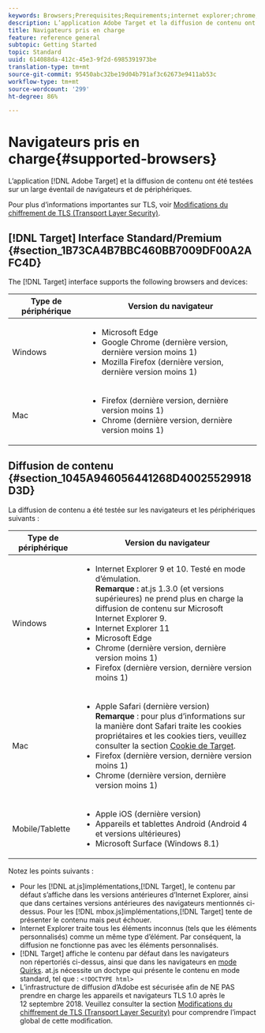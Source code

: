 ```yaml
---
keywords: Browsers;Prerequisites;Requirements;internet explorer;chrome;firefox;safari;android;surface
description: L’application Adobe Target et la diffusion de contenu ont été testées sur un large éventail de navigateurs et de périphériques.
title: Navigateurs pris en charge
feature: reference general
subtopic: Getting Started
topic: Standard
uuid: 614088da-412c-45e3-9f2d-6985391973be
translation-type: tm+mt
source-git-commit: 95450abc32be19d04b791af3c62673e9411ab53c
workflow-type: tm+mt
source-wordcount: '299'
ht-degree: 86%

---
```



# Navigateurs pris en charge{#supported-browsers}

L’application [!DNL Adobe Target] et la diffusion de contenu ont été testées sur un large éventail de navigateurs et de périphériques.

Pour plus d’informations importantes sur TLS, voir [Modifications du chiffrement de TLS (Transport Layer Security)](/help/c-implementing-target/c-considerations-before-you-implement-target/tls-transport-layer-security-encryption.md#concept_CC1001E9D3AE4BABAF90B8311B0A6451).

## [!DNL Target] Interface Standard/Premium {#section_1B73CA4B7BBC460BB7009DF00A2AFC4D}

The [!DNL Target] interface supports the following browsers and devices:

| Type de périphérique | Version du navigateur |
|--- |--- |
| Windows | <ul><li>Microsoft Edge</li><li>Google Chrome (dernière version, dernière version moins 1)</li><li>Mozilla Firefox (dernière version, dernière version moins 1)</li></ul> |
| Mac | <ul><li>Firefox (dernière version, dernière version moins 1)</li><li>Chrome (dernière version, dernière version moins 1)</li></ul> |

## Diffusion de contenu {#section_1045A946056441268D40025529918D3D}

La diffusion de contenu a été testée sur les navigateurs et les périphériques suivants :

| Type de périphérique | Version du navigateur |
|--- |--- |
| Windows | <ul><li>Internet Explorer 9 et 10. Testé en mode d’émulation.<br>**Remarque :** at.js 1.3.0 (et versions supérieures) ne prend plus en charge la diffusion de contenu sur Microsoft Internet Explorer 9.</li><li>Internet Explorer 11</li><li>Microsoft Edge</li><li>Chrome (dernière version, dernière version moins 1)</li><li>Firefox (dernière version, dernière version moins 1)</li></ul> |
| Mac | <ul><li>Apple Safari (dernière version)<br>**Remarque** : pour plus d’informations sur la manière dont Safari traite les cookies propriétaires et les cookies tiers, veuillez consulter la section [Cookie de Target](/help/c-implementing-target/c-implementing-target-for-client-side-web/t-mbox-download/cookie-behavior.md).</li><li>Firefox (dernière version, dernière version moins 1)</li><li>Chrome (dernière version, dernière version moins 1)</li></ul> |
| Mobile/Tablette | <ul><li>Apple iOS (dernière version)</li><li>Appareils et tablettes Android (Android 4 et versions ultérieures)</li><li>Microsoft Surface (Windows 8.1)</li></ul> |

Notez les points suivants :

* Pour les [!DNL at.js]implémentations,[!DNL Target], le contenu par défaut s’affiche dans les versions antérieures d’Internet Explorer, ainsi que dans certaines versions antérieures des navigateurs mentionnés ci-dessus. Pour les [!DNL mbox.js]implémentations,[!DNL Target] tente de présenter le contenu mais peut échouer.
* Internet Explorer traite tous les éléments inconnus (tels que les éléments personnalisés) comme un même type d’élément. Par conséquent, la diffusion ne fonctionne pas avec les éléments personnalisés.
* [!DNL Target] affiche le contenu par défaut dans les navigateurs non répertoriés ci-dessus, ainsi que dans les navigateurs en [mode Quirks](https://en.wikipedia.org/wiki/Quirks_mode). at.js nécessite un doctype qui présente le contenu en mode standard, tel que : `<!DOCTYPE html>`
* L’infrastructure de diffusion d’Adobe est sécurisée afin de NE PAS prendre en charge les appareils et navigateurs TLS 1.0 après le 12 septembre 2018. Veuillez consulter la section [Modifications du chiffrement de TLS (Transport Layer Security)](/help/c-implementing-target/c-considerations-before-you-implement-target/tls-transport-layer-security-encryption.md#concept_CC1001E9D3AE4BABAF90B8311B0A6451) pour comprendre l’impact global de cette modification.
